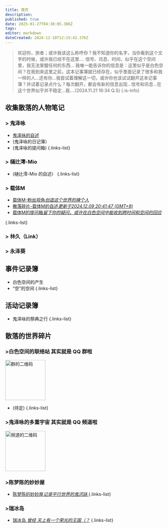 ```yaml
---
title: 首页
description: 
published: true
date: 2025-01-27T04:38:05.386Z
tags: 
editor: markdown
dateCreated: 2024-12-10T12:15:42.376Z
---
```


> 欢迎你，旅者；或许我该这么称呼你？我不知道你的名字，当你看到这个文字的时候，或许我已经不在这里.... 信号、讯息、时间，似乎在这个空间里，我无法掌握任何的东西... 我唯一能告诉你的信息是：这里似乎是白色空间？在我到来这里之前，这本记事簿就已经存在，似乎里面记录了很多和我一样的人...还有你...我尝试着理解这一切，或许你也该试试翻开这本记事簿？并试着记录点什么？每次翻开，都会有新的信息出现...信号和讯息...在这个世界似乎并不稳定...我....(2024.11.21 16:34 Q.S)
{.is-info}


## 收集散落的人物笔记

### > 鬼泽咏
- [鬼泽咏的自述](/zh/roles/kuizeyong/self_introduce)
- (鬼泽咏的日记簿）
- (鬼泽咏的提问箱)
{.links-list}
### > 樋辻澪-Mio 
- (樋辻澪-Mio 的自述）
{.links-list}
### > 载体M
- [载体M-粉丝视角*创造这个世界的辣个人*](/zh/roles/zaitiM)
- [散落碎片-载体M的自述*更新于2024.12.09 20:41:47 (GMT+8)*](/zh/roles/zaitiM/self_introduce)
- [载体M的提问箱*留下你的疑问，或许在白色空间中能收到跨时间和空间的回应*](/zh/roles/zaitiM/question_box)

{.links-list}
### > 林久（Link）
### > 永泽葵

## 事件记录簿
- 白色空间的产生
- “空”的空间
{.links-list}



## 活动记录簿
- 鬼泽咏的祭典之行
{.links-list}

## 散落的世界碎片

### >白色空间的联络站 <span class="heimu" >其实就是 QQ 群啦</span>
<img src="https://i.ibb.co/ZgP1V5p/photo-2024-12-18-16-22-45.jpg" alt="群的二维码" border="0" class="thumbnail_hold_to_enlarge" width="128px" height="auto">

- (待定)
{.links-list}

### >鬼泽咏的多重宇宙  <span class="heimu" >其实就是 QQ 频道啦</span>
<img src="https://i.ibb.co/S6nMx7n/photo-2024-12-16-16-22-48.jpg" alt="频道的二维码" border="0" class="thumbnail_hold_to_enlarge" width="128px" height="auto">

### >陈梦陈的妙妙屋
- [陈梦陈的妙妙屋*记录平行世界的鬼沢詠* ](/zh/worlds/CMC_clubhouse)
{.links-list}

### >瑞冰岛
- [瑞冰岛 *曾经 天上有一个荣光的王国（？*](https://ruibingdao.cn/)
{.links-list}










